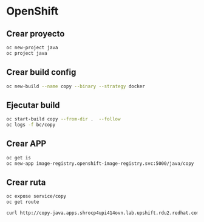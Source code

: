 # OpenShift

## Crear proyecto

~~~ bash
oc new-project java
oc project java
~~~

## Crear build config
~~~ bash
oc new-build --name copy --binary --strategy docker
~~~

## Ejecutar build
~~~ bash
oc start-build copy --from-dir .  --follow
oc logs -f bc/copy
~~~

## Crear APP

~~~ bash
oc get is
oc new-app image-registry.openshift-image-registry.svc:5000/java/copy
~~~


## Crear ruta

~~~ bash
oc expose service/copy
oc get route

curl http://copy-java.apps.shrocp4upi414ovn.lab.upshift.rdu2.redhat.com
~~~
